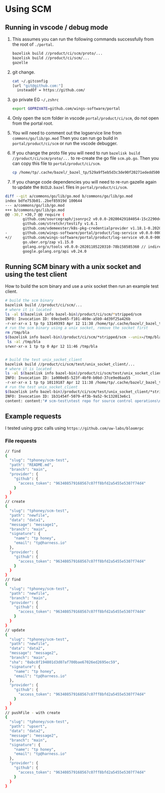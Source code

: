 # Using SCM

## Running in vscode / debug mode

1. This assumes you can run the following commands successfully from the root of `./portal`.

    ```BASH
    bazelisk build //product/ci/scm/proto/...
    bazelisk build //product/ci/scm/...
    gazelle
    ```

2. git change.

    ```BASH
    cat ~/.gitconfig
    [url "git@github.com:"]
      insteadOf = https://github.com/
    ```

3. go private EG `~/,zshrc`

    ```BASH
    export GOPRIVATE=github.com/wings-software/portal
    ```

4. Only open the scm folder in vscode `portal/product/ci/scm`, do not open from the portal root.
5. You will need to comment out the logservice line from `commons/go/lib/go.mod` Then you can run go build in `portal/product/ci/scm` or run the vscode debugger.
6. If you change the proto file you will need to run `bazelisk build //product/ci/scm/proto/...` to re-create the go file `scm.pb.go`. Then you can copy this file to `portal/product/ci/scm`.

    ```BASH
    cp /home/tp/.cache/bazel/_bazel_tp/529a9f5eb5d3c3de90f20271ededd500/execroot/harness_monorepo/bazel-out/k8-fastbuild/bin/product/ci/scm/proto/linux_amd64_stripped/ciscmpb_go_proto%/github.com/wings-software/portal/product/ci/scm/proto/scm.pb.go ~/workspace/portal/product/ci/scm/proto
    ```

7. If you change code dependencies you will need to re-run gazelle again to update the `BUILD.bazel` files in `portal/product/ci/scm`.

```BASH
diff --git a/commons/go/lib/go.mod b/commons/go/lib/go.mod
index bdfe753b01..2bef85919d 100644
--- a/commons/go/lib/go.mod
+++ b/commons/go/lib/go.mod
@@ -30,7 +30,7 @@ require (
        github.com/sourcegraph/jsonrpc2 v0.0.0-20200429184054-15c2290dcb37 // indirect
        github.com/stretchr/testify v1.6.1
        github.com/vdemeester/k8s-pkg-credentialprovider v1.18.1-0.20201019120933-f1d16962a4db
-       github.com/wings-software/portal/product/log-service v0.0.0-00010101000000-000000000000
+//     github.com/wings-software/portal/product/log-service v0.0.0-00010101000000-000000000000
        go.uber.org/zap v1.15.0
        golang.org/x/tools v0.0.0-20201105220310-78b158585360 // indirect
        google.golang.org/api v0.24.0
```

## Running SCM binary with a unix socket and using the test client

How to build the scm binary and use a unix socket then run an example test client.

```BASH
# build the scm binary
bazelisk build //product/ci/scm/...
# where it is located
ls -al $(bazelisk info bazel-bin)/product/ci/scm/*stripped/scm
INFO: Invocation ID: 69ecbe65-f101-469e-a5b9-4d39f25a426b
-r-xr-xr-x 1 tp tp 13149393 Apr 12 11:38 /home/tp/.cache/bazel/_bazel_tp/529a9f5eb5d3c3de90f20271ededd500/execroot/harness_monorepo/bazel-out/k8-fastbuild/bin/product/ci/scm/linux_amd64_stripped/scm
# run the scm binary using a unix socket, remove the socket first
rm /tmp/bla
$(bazelisk info bazel-bin)/product/ci/scm/*stripped/scm --unix=/tmp/bla
 ls -al /tmp/bla
srwxr-xr-x 1 tp tp 0 Apr 12 11:46 /tmp/bla


# build the test unix_socket_client
bazelisk build //product/ci/scm/test/unix_socket_client/...
# where it is located
ls -al $(bazelisk info bazel-bin)/product/ci/scm/test/unix_socket_client/*stripped/unix_socket_client
INFO: Invocation ID: 1a900e85-523f-4bf0-b0bd-37ce9ed6aa55
-r-xr-xr-x 1 tp tp 10119187 Apr 12 11:38 /home/tp/.cache/bazel/_bazel_tp/529a9f5eb5d3c3de90f20271ededd500/execroot/harness_monorepo/bazel-out/k8-fastbuild/bin/product/ci/scm/test/unix_socket_client/linux_amd64_stripped/unix_socket_client
# run the test unix_socket_client
$(bazelisk info bazel-bin)/product/ci/scm/test/unix_socket_client/*stripped/unix_socket_client
INFO: Invocation ID: 1b31454f-5079-4f3b-9a52-9c132013e6c1
content: content:"# scm-test\ntest repo for source control operations\n" path:"README.md" blob_id:"81e158a64f10351f15a17e9c3888f06101855eca" %
```

## Example requests

I tested using grpc calls using `https://github.com/uw-labs/bloomrpc`

### File requests

```BASH
// find
{
  "slug": "tphoney/scm-test",
  "path": "README.md",
  "branch": "main",
  "provider": {
    "github": {
      "access_token": "963408579168567c07ff8bfd2a5455e5307f74d4"
    }
  }
}
// create
{
  "slug": "tphoney/scm-test",
  "path": "newfile",
  "data": "data1",
  "message": "message1",
  "branch": "main",
  "signature": {
    "name": "tp honey",
    "email": "tp@harness.io"
  },
  "provider": {
    "github": {
      "access_token": "963408579168567c07ff8bfd2a5455e5307f74d4"
    }
  }
}
// find
{
  "slug": "tphoney/scm-test",
  "path": "newfile",
  "branch": "main",
  "provider": {
    "github": {
      "access_token": "963408579168567c07ff8bfd2a5455e5307f74d4"
    }
  }
}
// update
{
  "slug": "tphoney/scm-test",
  "path": "newfile",
  "data": "data2",
  "message": "message2",
  "branch": "main",
  "sha": "0abc8f194801d3d07af700bae67026ed2695ec59",
  "signature": {
    "name": "tp honey",
    "email": "tp@harness.io"
  },
  "provider": {
    "github": {
      "access_token": "963408579168567c07ff8bfd2a5455e5307f74d4"
    }
  }
}
// pushFile - with create
{
  "slug": "tphoney/scm-test",
  "path": "upsert",
  "data": "data2",
  "message": "message2",
  "branch": "main",
  "signature": {
    "name": "tp honey",
    "email": "tp@harness.io"
  },
  "provider": {
    "github": {
      "access_token": "963408579168567c07ff8bfd2a5455e5307f74d4"
    }
  }
}
```
